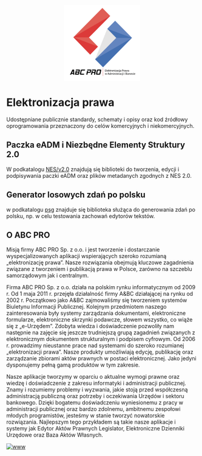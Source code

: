 <img src="images/abcpro.svg" width="200px" style="width: 200px; margin: auto; display:block;"/>

# Elektronizacja prawa
Udostępniane publicznie standardy, schematy i opisy oraz kod źródłowy oprogramowania przeznaczony do celów komercyjnych i niekomercyjnych. 

## Paczka eADM i Niezbędne Elementy Struktury 2.0

W podkatalogu [NES/v2.0](nes/v2.0/readme.md) znajdują się biblioteki do tworzenia, edycji i podpisywania paczki eADM oraz plików metadanych zgodnych z NES 2.0.

## Generator losowych zdań po polsku

w podkatalogu [psg](psg/readme.md) znajduje się biblioteka służąca do generowania zdań po polsku, np. w celu testowania zachowań edytorów tekstów.
 
## O ABC PRO 

Misją firmy ABC PRO Sp. z o.o. i jest tworzenie i dostarczanie wyspecjalizowanych aplikacji wspierających szeroko rozumianą „elektronizację prawa”. Nasze rozwiązania obejmują kluczowe zagadnienia związane z tworzeniem i publikacją prawa w Polsce, zarówno na szczeblu samorządowym jak i centralnym.

Firma ABC PRO Sp. z o.o. działa na polskim rynku informatycznym od 2009 r. Od 1 maja 2011 r. przejęła działalność firmy A&BC działającej na rynku od 2002 r. Początkowo jako A&BC zajmowaliśmy się tworzeniem systemów Biuletynu Informacji Publicznej. Kolejnym przedmiotem naszego zainteresowania były systemy zarządzania dokumentami, elektroniczne formularze, elektroniczne skrzynki podawcze, słowem wszystko, co wiąże się z „e-Urzędem”. Zdobyta wiedza i doświadczenie pozwoliły nam następnie na zajęcie się jeszcze trudniejszą grupą zagadnień związanych z elektronicznym dokumentem strukturalnym i podpisem cyfrowym. Od 2006 r. prowadzimy nieustanne prace nad systemami do szeroko rozumianej „elektronizacji prawa”. Nasze produkty umożliwiają edycję, publikację oraz zarządzanie zbiorami aktów prawnych w postaci elektronicznej. Jako jedyni dysponujemy pełną gamą produktów w tym zakresie.

Nasze aplikacje tworzymy w oparciu o aktualne wymogi prawne oraz wiedzę i doświadczenie z zakresu informatyki i administracji publicznej. Znamy i rozumiemy problemy i wyzwania, jakie stoją przed współczesną administracją publiczną oraz potrzeby i oczekiwania Urzędów i sektoru bankowego. Dzięki bogatemu doświadczeniu wyniesionemu z pracy w administracji publicznej oraz bardzo zdolnemu, ambitnemu zespołowi młodych programistów, jesteśmy w stanie tworzyć nowatorskie rozwiązania. Najlepszym tego przykładem są takie nasze aplikacje i systemy jak Edytor Aktów Prawnych Legislator, Elektroniczne Dzienniki Urzędowe oraz Baza Aktów Własnych.


<a href="https://www.abcpro.pl"><img alt="www" src="https://img.shields.io/badge/www-abcpro.pl-orange?style=for-the-badge"></a> 

